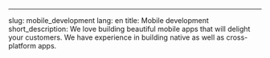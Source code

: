 ---
slug: mobile_development
lang: en
title: Mobile development
short_description: We love building beautiful mobile apps that will delight your customers. We have experience in building native as well as cross-platform apps.
